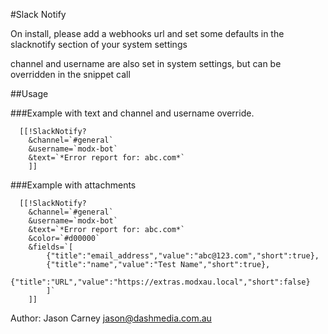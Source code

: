 #Slack Notify

On install, please add a webhooks url and set some defaults in the slacknotify section of your system settings

channel and username are also set in system settings, but can be overridden in the snippet call

##Usage

###Example with text and channel and username override.

```
  [[!SlackNotify? 
 	&channel=`#general`
 	&username=`modx-bot`
  	&text=`*Error report for: abc.com*`
  	]]
```

###Example with attachments

```
  [[!SlackNotify? 
 	&channel=`#general`
 	&username=`modx-bot`
  	&text=`*Error report for: abc.com*` 
  	&color=`#d00000` 
  	&fields=`[
  		{"title":"email_address","value":"abc@123.com","short":true},
  		{"title":"name","value":"Test Name","short":true},
  		{"title":"URL","value":"https://extras.modxau.local","short":false}
  		]`
  	]]
```

Author: Jason Carney <jason@dashmedia.com.au>